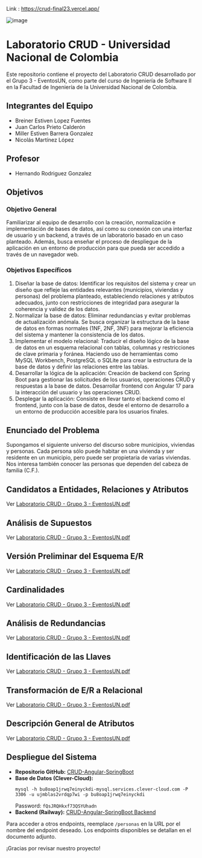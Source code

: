 Link : https://crud-final23.vercel.app/

![image](https://github.com/mbarrerag/CRUD-Angular-SpringBoot/assets/101472701/42005ec3-ff91-4b63-b265-c847c08f4269)

# Laboratorio CRUD - Universidad Nacional de Colombia

Este repositorio contiene el proyecto del Laboratorio CRUD desarrollado por el Grupo 3 - EventosUN, como parte del curso de Ingeniería de Software II en la Facultad de Ingeniería de la Universidad Nacional de Colombia.

## Integrantes del Equipo
- Breiner Estiven Lopez Fuentes
- Juan Carlos Prieto Calderón
- Miller Estiven Barrera Gonzalez
- Nicolás Martínez López

## Profesor
- Hernando Rodriguez Gonzalez

## Objetivos

### Objetivo General
Familiarizar al equipo de desarrollo con la creación, normalización e implementación de bases de datos, así como su conexión con una interfaz de usuario y un backend, a través de un laboratorio basado en un caso planteado. Además, busca enseñar el proceso de despliegue de la aplicación en un entorno de producción para que pueda ser accedido a través de un navegador web.

### Objetivos Específicos
1. Diseñar la base de datos: Identificar los requisitos del sistema y crear un diseño que refleje las entidades relevantes (municipios, viviendas y personas) del problema planteado, estableciendo relaciones y atributos adecuados, junto con restricciones de integridad para asegurar la coherencia y validez de los datos.
2. Normalizar la base de datos: Eliminar redundancias y evitar problemas de actualización anómala. Se busca organizar la estructura de la base de datos en formas normales (1NF, 2NF, 3NF) para mejorar la eficiencia del sistema y mantener la consistencia de los datos.
3. Implementar el modelo relacional: Traducir el diseño lógico de la base de datos en un esquema relacional con tablas, columnas y restricciones de clave primaria y foránea. Haciendo uso de herramientas como MySQL Workbench, PostgreSQL o SQLite para crear la estructura de la base de datos y definir las relaciones entre las tablas.
4. Desarrollar la lógica de la aplicación: Creación de backend con Spring Boot para gestionar las solicitudes de los usuarios, operaciones CRUD y respuestas a la base de datos. Desarrollar frontend con Angular 17 para la interacción del usuario y las operaciones CRUD.
5. Desplegar la aplicación: Consiste en llevar tanto el backend como el frontend, junto con la base de datos, desde el entorno de desarrollo a un entorno de producción accesible para los usuarios finales.

## Enunciado del Problema
Supongamos el siguiente universo del discurso sobre municipios, viviendas y personas. Cada persona sólo puede habitar en una vivienda y ser residente en un municipio, pero puede ser propietaria de varias viviendas. Nos interesa también conocer las personas que dependen del cabeza de familia (C.F.).

## Candidatos a Entidades, Relaciones y Atributos
Ver [Laboratorio CRUD - Grupo 3 - EventosUN.pdf](https://github.com/mbarrerag/CRUD-Angular-SpringBoot/files/14950772/Laboratorio.CRUD.-.Grupo.3.-.EventosUN.pdf)

## Análisis de Supuestos
Ver [Laboratorio CRUD - Grupo 3 - EventosUN.pdf](https://github.com/mbarrerag/CRUD-Angular-SpringBoot/files/14950772/Laboratorio.CRUD.-.Grupo.3.-.EventosUN.pdf)

## Versión Preliminar del Esquema E/R
Ver [Laboratorio CRUD - Grupo 3 - EventosUN.pdf](https://github.com/mbarrerag/CRUD-Angular-SpringBoot/files/14950772/Laboratorio.CRUD.-.Grupo.3.-.EventosUN.pdf)

## Cardinalidades
Ver [Laboratorio CRUD - Grupo 3 - EventosUN.pdf](https://github.com/mbarrerag/CRUD-Angular-SpringBoot/files/14950772/Laboratorio.CRUD.-.Grupo.3.-.EventosUN.pdf)

## Análisis de Redundancias
Ver [Laboratorio CRUD - Grupo 3 - EventosUN.pdf](https://github.com/mbarrerag/CRUD-Angular-SpringBoot/files/14950772/Laboratorio.CRUD.-.Grupo.3.-.EventosUN.pdf)

## Identificación de las Llaves
Ver [Laboratorio CRUD - Grupo 3 - EventosUN.pdf](https://github.com/mbarrerag/CRUD-Angular-SpringBoot/files/14950772/Laboratorio.CRUD.-.Grupo.3.-.EventosUN.pdf)

## Transformación de E/R a Relacional
Ver [Laboratorio CRUD - Grupo 3 - EventosUN.pdf](https://github.com/mbarrerag/CRUD-Angular-SpringBoot/files/14950772/Laboratorio.CRUD.-.Grupo.3.-.EventosUN.pdf)

## Descripción General de Atributos
Ver [Laboratorio CRUD - Grupo 3 - EventosUN.pdf](https://github.com/mbarrerag/CRUD-Angular-SpringBoot/files/14950772/Laboratorio.CRUD.-.Grupo.3.-.EventosUN.pdf)

## Despliegue del Sistema
- **Repositorio GitHub:** [CRUD-Angular-SpringBoot](https://github.com/mbarrerag/CRUD-Angular-SpringBoot.git)
- **Base de Datos (Clever-Cloud):**
  ```
  mysql -h bu8oap1jrwq7einyckdi-mysql.services.clever-cloud.com -P 3306 -u ujmblas2vrdqp7wi -p bu8oap1jrwq7einyckdi
  ```
  Password: `fQsJRQHkxf73QSYUhadn`
- **Backend (Railway):** [CRUD-Angular-SpringBoot Backend](https://crud-angular-springboot-production.up.railway.app/api/personas)

Para acceder a otros endpoints, reemplace `/personas` en la URL por el nombre del endpoint deseado. Los endpoints disponibles se detallan en el documento adjunto.

¡Gracias por revisar nuestro proyecto!
